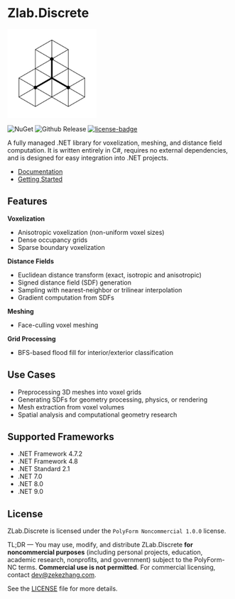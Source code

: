 # Zlab.Discrete
<picture>
  <source media="(prefers-color-scheme: dark)" srcset="https://github.com/sean1832/ZLab.Discrete/blob/main/docs/icons/icon_dark_trans.png?raw=true">
  <source media="(prefers-color-scheme: light)" srcset="https://github.com/sean1832/ZLab.Discrete/blob/main/docs/icons/icon_light_trans.png?raw=true">
  <img alt="Icon" src="https://github.com/sean1832/ZLab.Discrete/blob/main/docs/icons/icon_light_trans.png?raw=true" width="200">
</picture>

![NuGet](https://img.shields.io/nuget/v/ZLab.Discrete)
![Github Release](https://img.shields.io/github/v/release/sean1832/ZLab.Discrete)
[![license-badge](https://img.shields.io/badge/License-PolyForm_Noncommercial_1.0.0-blue)](https://github.com/sean1832/ZLab.Discrete/blob/main/LICENSE.md)

A fully managed .NET library for voxelization, meshing, and distance field computation. It is written entirely in C#, requires no external dependencies, and is designed for easy integration into .NET projects.

- [Documentation](https://sean1832.github.io/ZLab.Discrete/)
- [Getting Started](https://sean1832.github.io/ZLab.Discrete/docs/getting-started.html)


## Features

**Voxelization**
  - Anisotropic voxelization (non-uniform voxel sizes)
  - Dense occupancy grids
  - Sparse boundary voxelization

**Distance Fields**
  - Euclidean distance transform (exact, isotropic and anisotropic)
  - Signed distance field (SDF) generation
  - Sampling with nearest-neighbor or trilinear interpolation
  - Gradient computation from SDFs

**Meshing**
  - Face-culling voxel meshing

**Grid Processing**
  - BFS-based flood fill for interior/exterior classification

## Use Cases
- Preprocessing 3D meshes into voxel grids
- Generating SDFs for geometry processing, physics, or rendering
- Mesh extraction from voxel volumes
- Spatial analysis and computational geometry research


## Supported Frameworks
- .NET Framework 4.7.2
- .NET Framework 4.8
- .NET Standard 2.1
- .NET 7.0
- .NET 8.0
- .NET 9.0


## License
ZLab.Discrete is licensed under the `PolyForm Noncommercial 1.0.0` license.

TL;DR — You may use, modify, and distribute ZLab.Discrete **for noncommercial purposes** 
(including personal projects, education, academic research, nonprofits, and government) 
subject to the PolyForm-NC terms. **Commercial use is not permitted**. 
For commercial licensing, contact [dev@zekezhang.com](mailto:dev@zekezhang.com).

See the [LICENSE](https://github.com/sean1832/ZLab.Discrete/blob/main/LICENSE.md) file for more details.